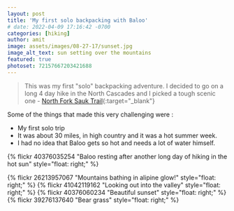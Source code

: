 ```yaml
---
layout: post
title: 'My first solo backpacking with Baloo'
# date: 2022-04-09 17:16:42 -0700
categories: [hiking]
author: amit
image: assets/images/08-27-17/sunset.jpg
image_alt_text: sun setting over the mountains
featured: true
photoset: 72157667203421688
---
```


>This was my first "solo" backpacking adventure. I decided to go on a long 4 day hike in the North Cascades and I picked a tough scenic one - [North Fork Sauk Trail](https://www.wta.org/go-hiking/hikes/white-pass-pilot-ridge-loop){:target="_blank"}

Some of the things that made this very challenging were : 
- My first solo trip
- It was about 30 miles, in high country and it was a hot summer week.
- I had no idea that Baloo gets so hot and needs a lot of water himself.

{% flickr 40376035254 "Baloo resting after another long day of hiking in the hot sun" style="float: right;" %}

{% flickr 26213957067 "Mountains bathing in alipine glow!" style="float: right;" %}
{% flickr 41042119162 "Looking out into the valley" style="float: right;" %}
{% flickr 40376060234 "Beautiful sunset" style="float: right;" %}
{% flickr 39276137640 "Bear grass" style="float: right;" %}